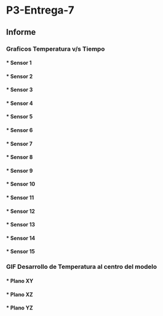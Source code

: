 # P3-Entrega-7

## Informe

### Graficos Temperatura v/s Tiempo

#### * Sensor 1
#### * Sensor 2
#### * Sensor 3
#### * Sensor 4
#### * Sensor 5
#### * Sensor 6
#### * Sensor 7
#### * Sensor 8
#### * Sensor 9
#### * Sensor 10
#### * Sensor 11
#### * Sensor 12
#### * Sensor 13
#### * Sensor 14
#### * Sensor 15

### GIF Desarrollo de Temperatura al centro del modelo

#### * Plano XY
#### * Plano XZ
#### * Plano YZ
